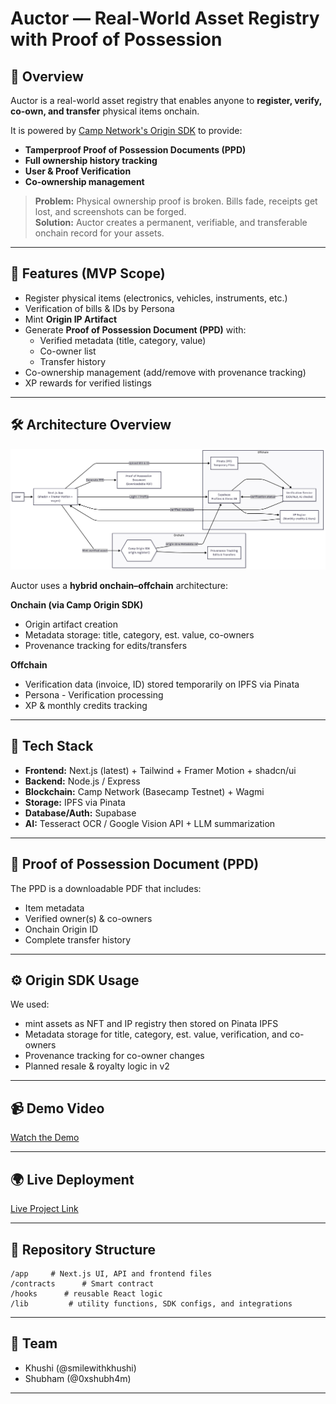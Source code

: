 # Auctor — Real-World Asset Registry with Proof of Possession

## 📌 Overview
Auctor is a real-world asset registry that enables anyone to **register, verify, co-own, and transfer** physical items onchain.

It is powered by [Camp Network's Origin SDK](https://docs.camp.network/) to provide:
- **Tamperproof Proof of Possession Documents (PPD)**
- **Full ownership history tracking**
- **User & Proof Verification**
- **Co-ownership management**

> **Problem:** Physical ownership proof is broken. Bills fade, receipts get lost, and screenshots can be forged.  
> **Solution:** Auctor creates a permanent, verifiable, and transferable onchain record for your assets.

---

## 🚀 Features (MVP Scope)
- Register physical items (electronics, vehicles, instruments, etc.)
- Verification of bills & IDs by Persona
- Mint **Origin IP Artifact** 
- Generate **Proof of Possession Document (PPD)** with:
  - Verified metadata (title, category, value)
  - Co-owner list
  - Transfer history
- Co-ownership management (add/remove with provenance tracking)
- XP rewards for verified listings

---

## 🛠 Architecture Overview
![Auctor Architecture](./public/flowchart.png)

Auctor uses a **hybrid onchain–offchain** architecture:

**Onchain (via Camp Origin SDK)**
- Origin artifact creation 
- Metadata storage: title, category, est. value, co-owners
- Provenance tracking for edits/transfers

**Offchain**
- Verification data (invoice, ID) stored temporarily on IPFS via Pinata
- Persona - Verification processing
- XP & monthly credits tracking

---

## 🔗 Tech Stack
- **Frontend:** Next.js (latest) + Tailwind + Framer Motion + shadcn/ui
- **Backend:** Node.js / Express
- **Blockchain:** Camp Network (Basecamp Testnet) + Wagmi
- **Storage:** IPFS via Pinata
- **Database/Auth:** Supabase
- **AI:** Tesseract OCR / Google Vision API + LLM summarization

---

## 📄 Proof of Possession Document (PPD)
The PPD is a downloadable PDF that includes:
- Item metadata
- Verified owner(s) & co-owners
- Onchain Origin ID
- Complete transfer history

---

## ⚙️ Origin SDK Usage
We used:
- mint assets as NFT and IP registry then stored on Pinata IPFS
- Metadata storage for title, category, est. value, verification, and co-owners
- Provenance tracking for co-owner changes
- Planned resale & royalty logic in v2

---

## 📹 Demo Video
[Watch the Demo](x.com/0xshubh4m)  

---

## 🌍 Live Deployment
[Live Project Link](auctor-camp.vercel.app)

---

## 📂 Repository Structure
```
/app     # Next.js UI, API and frontend files
/contracts      # Smart contract
/hooks      # reusable React logic
/lib         # utility functions, SDK configs, and integrations
```

---

## 👥 Team
- Khushi (@smilewithkhushi)
- Shubham (@0xshubh4m)

---
